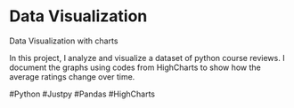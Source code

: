 # Data Visualization
Data Visualization with charts

In this project, I analyze and visualize a dataset of python course reviews. I document the graphs using codes from HighCharts to show how the average ratings change over time.  

#Python    #Justpy   #Pandas   #HighCharts

